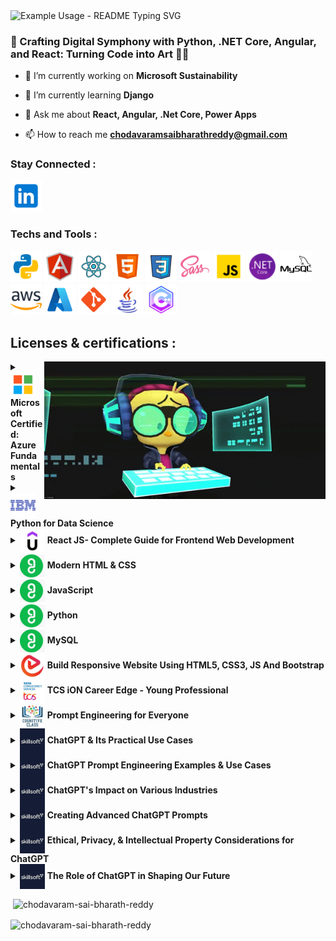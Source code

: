 <p>
    <img align="center" src="https://readme-typing-svg.demolab.com/?lines=Hello+<+developers/+>!👋;Welcome+to+my+profile!;I+am+a+Full+Stack+Developer+💻👾👨‍💻                &font=Fira%20Code&weight=800&size=35&color=6A5ACD&background=E6E6FA&center=true&width=980&height=150&duration=2500&pause=1000" alt="Example Usage - README Typing SVG">
</p>
<h3 align="left">🌟 Crafting Digital Symphony with Python, .NET Core, Angular, and React: Turning Code into Art 🎨🚀</h3>

- 🔭 I’m currently working on **Microsoft Sustainability**

- 🌱 I’m currently learning **Django**

- 💬 Ask me about **React, Angular, .Net Core, Power Apps**

- 📫 How to reach me **chodavaramsaibharathreddy@gmail.com**

<h3 align="left">Stay Connected : </h3>
<p align="left">
    <a href="https://www.linkedin.com/in/chodavaram-sai-bharath-reddy-6ab3b1205/" target="_blank" >
        <img src="Icons/icon-linked-in.png" alt="chodavaram sai bharath reddy" height="50" width="50" />
    </a>
</p>

<h3 align="left">Techs and Tools : </h3>
<p align="left">
    <a href="https://www.python.org/" target="_blank" ><img src="Icons/icon-python.png" alt="python" width="50" height="50"/></a>
    <a href="https://angular.io/" target="_blank" ><img src="Icons/icon-angular.png" alt="angular icon" width="50" height="50" /></a>
    <a href="https://react.dev/" target="_blank" ><img src="Icons/icon-react.png" alt="react" width="50" height="50"/></a>
    <a href="https://www.w3schools.com/html/" target="_blank" ><img src="Icons/icon-html5.png" alt="html5" width="50" height="50"/></a>
    <a href="https://www.w3schools.com/css/" target="_blank" ><img src="Icons/icon-css.png" alt="css3" width="50" height="50"/></a>
    <a href="https://sass-lang.com/" target="_blank" ><img src="Icons/icon-sass.png" alt="sass" width="50" height="50"/></a>
    <a href="https://www.w3schools.com/js/" target="_blank" ><img src="Icons/icon-js.png" alt="java script" width="50" height="50"/></a>
    <a href="https://dotnet.microsoft.com/" target="_blank" ><img src="Icons/icon-dotnet-framework.png" alt="dotnet" width="50" height="50"/></a>
    <a href="https://www.mysql.com/" target="_blank" ><img src="Icons/icon-mysql.png" alt="mysql" width="50" height="50"/></a>
    <a href="https://aws.amazon.com/" target="_blank" ><img src="Icons/icon-aws.png" alt="aws" width="50" height="50"/></a>
    <a href="https://azure.microsoft.com/" target="_blank" ><img src="Icons/icon-azure.png" alt="azure" width="50" height="50"/></a>
    <a href="https://git-scm.com/" target="_blank" ><img src="Icons/icon-git.png" alt="git" width="50" height="50"/></a>
    <a href="https://www.java.com/" target="_blank" ><img src="Icons/icon-java.png" alt="java" width="50" height="50"/></a>
    <a href="https://www.geeksforgeeks.org/c-plus-plus" target="_blank"><img src="Icons/icon-c.png" alt="c plus plus" width="50" height="50"/></a>
</p>

## Licenses & certifications : 
<img align="right" src="Icons/icon-crazy.gif" alt="typing gif" width="450" height="220"/>
<details>
    <summary><img align="center" src="Icons/icon-microsoft.png" alt="microfost" width="40" height="40" /> <b>Microsoft Certified: Azure Fundamentals</b></summary>
    <p>Issued by: <b>Microsoft</b></p>
    <p>Credential ID : <b>I522-7659</b></p>
    <p><a href="https://credly.com/badges/8c58ef28-45af-4621-bdeb-340472b5790f"><b>Show Credential</b></a></p>
</details>
<details>
    <summary><img align="center" src="Icons/icon-ibm.png" alt="ibm" width="40" height="40" /> <b>Python for Data Science</b></summary>
    <p>Issued by: <b>IBM</b></p>
    <p>Credential ID : <b>7ca34c9d-7ac7-436b-88c5-49769ca99567</b></p>
    <p><a href="https://www.credly.com/badges/7ca34c9d-7ac7-436b-88c5-49769ca99567"><b>Show Credential</b></a></p>
</details>
<details>
    <summary><img align="center" src="Icons/icon-udemy.jpeg" alt="udemy" width="40" height="40" /> <b>React JS- Complete Guide for Frontend Web Development</b></summary>
    <p>Issued by: <b>Udemy</b></p>
    <p>Credential ID : <b>UC-14ccc1fa-ffe9-47d8-a3b6-c7b35c696197</b></p>
    <p><a href="https://www.udemy.com/certificate/UC-14ccc1fa-ffe9-47d8-a3b6-c7b35c696197/"><b>Show Credential</b></a></p>
</details>
<details>
    <summary><img align="center" src="Icons/icon-guvi.jpeg" alt="guvi" width="40" height="40" /> <b>Modern HTML & CSS</b></summary>
    <p>Issued by: <b>GUVI Geek Networks, IITM Research Park</b></p>
    <p>Credential ID : <b>Z6i3b1E62a1mz048S7</b></p>
    <p><a href="https://www.guvi.in/verify-certificate?id=Z6i3b1E62a1mz048S7"><b>Show Credential</b></a></p>
</details>
<details>
    <summary><img align="center" src="Icons/icon-guvi.jpeg" alt="guvi" width="40" height="40" /> <b>JavaScript</b></summary>
    <p>Issued by: <b>GUVI Geek Networks, IITM Research Park</b></p>
    <p>Credential ID : <b>06lw6940O63152jAHB</b></p>
    <p><a href="https://www.guvi.in/verify-certificate?id=06lw6940O63152jAHB"><b>Show Credential</b></a></p>
</details>
<details>
    <summary><img align="center" src="Icons/icon-guvi.jpeg" alt="guvi" width="40" height="40" /> <b>Python</b></summary>
    <p>Issued by: <b>GUVI Geek Networks, IITM Research Park</b></p>
    <p>Credential ID : <b>12Ag6a5c817M6t8m09</b></p>
    <p><a href="https://www.guvi.in/verify-certificate?id=12Ag6a5c817M6t8m09"><b>Show Credential</b></a></p>
</details>
<details>
    <summary><img align="center" src="Icons/icon-guvi.jpeg" alt="guvi" width="40" height="40" /> <b>MySQL</b></summary>
    <p>Issued by: <b>GUVI Geek Networks, IITM Research Park</b></p>
    <p>Credential ID : <b>K6I2vV42C617k4W76T</b></p>
    <p><a href="https://www.guvi.in/verify-certificate?id=K6I2vV42C617k4W76T"><b>Show Credential</b></a></p>
</details>
<details>
    <summary><img align="center" src="Icons/icon-educba.jpeg" alt="educba" width="40" height="40" /> <b>Build Responsive Website Using HTML5, CSS3, JS And Bootstrap</b></summary>
    <p>Issued by: <b>EDUCBA</b></p>
    <p>Credential ID : <b>XMOQOWPD3</b></p>
    <p><a href="https://www.educba.com/certificate/?c=XMOQOWPD3"><b>Show Credential</b></a></p>
</details>
<details>
    <summary><img align="center" src="Icons/icon-tcs.jpeg" alt="python" width="40" height="40" /> <b>TCS iON Career Edge - Young Professional</b></summary>
    <p>Issued by: <b>Tata Consultancy Services</b></p>
    <p>Credential ID : <b>119854-7999289-1016</b></p>
    <p><a href="https://learning.tcsionhub.in/LX/ecertificate/verification"><b>Show Credential</b></a></p>
</details>
<details>
    <summary><img align="center" src="Icons/icon-cognitive-class.jpeg" alt="cognitive class" width="40" height="40" /> <b>Prompt Engineering for Everyone</b></summary>
    <p>Issued by: <b>Cognitive Class</b></p>
    <p>Credential ID : <b>c535aec6f089496e8447487a42078119</b></p>
    <p><a href="https://courses.cognitiveclass.ai/certificates/c535aec6f089496e8447487a42078119"><b>Show Credential</b></a></p>
</details>
<details>
    <summary><img align="center" src="Icons/icon-skillsoft.jpeg" alt="Skillsoft" width="40" height="40" /> <b>ChatGPT & Its Practical Use Cases</b></summary>
    <p>Issued by: <b>Skillsoft</b></p>
    <p>Credential ID : <b>79159671</b></p>
    <p><a href="https://skillsoft.digitalbadges.skillsoft.com/c4f29987-7465-495e-a790-d960da73cd10"><b>Show Credential</b></a></p>
</details>
<details>
    <summary><img align="center" src="Icons/icon-skillsoft.jpeg" alt="Skillsoft" width="40" height="40" /> <b>ChatGPT Prompt Engineering Examples & Use Cases</b></summary>
    <p>Issued by: <b>Skillsoft</b></p>
    <p>Credential ID : <b>79238255</b></p>
    <p><a href="https://skillsoft.digitalbadges.skillsoft.com/d5f67452-a8d0-47e5-9c94-9e918cc41088"><b>Show Credential</b></a></p>
</details>
<details>
    <summary><img align="center" src="Icons/icon-skillsoft.jpeg" alt="Skillsoft" width="40" height="40" /> <b>ChatGPT's Impact on Various Industries</b></summary>
    <p>Issued by: <b>Skillsoft</b></p>
    <p>Credential ID : <b>79219160</b></p>
    <p><a href="https://skillsoft.digitalbadges.skillsoft.com/41185690-3e18-4cfc-b6b2-602e5f9c9bfd"><b>Show Credential</b></a></p>
</details>
<details>
    <summary><img align="center" src="Icons/icon-skillsoft.jpeg" alt="Skillsoft" width="40" height="40" /> <b>Creating Advanced ChatGPT Prompts</b></summary>
    <p>Issued by: <b>Skillsoft</b></p>
    <p>Credential ID : <b>79238034</b></p>
    <p><a href="https://skillsoft.digitalbadges.skillsoft.com/81820971-c829-401c-bc57-2e9b3db313a7"><b>Show Credential</b></a></p>
</details>
<details>
    <summary><img align="center" src="Icons/icon-skillsoft.jpeg" alt="Skillsoft" width="40" height="40" /> <b>Ethical, Privacy, & Intellectual Property Considerations for ChatGPT</b></summary>
    <p>Issued by: <b>Skillsoft</b></p>
    <p>Credential ID : <b>79238149</b></p>
    <p><a href="https://skillsoft.digitalbadges.skillsoft.com/3d91d1f9-7ad8-434c-88c1-2ec1df0abe49"><b>Show Credential</b></a></p>
</details>
<details>
    <summary><img align="center" src="Icons/icon-skillsoft.jpeg" alt="Skillsoft" width="40" height="40" /> <b>The Role of ChatGPT in Shaping Our Future</b></summary>
    <p>Issued by: <b>Skillsoft</b></p>
    <p>Credential ID : <b>79217664</b></p>
    <p><a href="https://skillsoft.digitalbadges.skillsoft.com/4e76e346-377a-47bf-b25a-fe7fc90a780a"><b>Show Credential</b></a></p>
</details>
    
<p>&nbsp;<img align="center" src="https://github-readme-stats.vercel.app/api?username=chodavaram-sai-bharath-reddy&show_icons=true&locale=en" alt="chodavaram-sai-bharath-reddy" /></p>

<p><img align="center" src="https://github-readme-streak-stats.herokuapp.com/?user=chodavaram-sai-bharath-reddy&" alt="chodavaram-sai-bharath-reddy" /></p>
